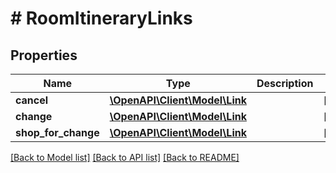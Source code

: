 # # RoomItineraryLinks

## Properties

Name | Type | Description | Notes
------------ | ------------- | ------------- | -------------
**cancel** | [**\OpenAPI\Client\Model\Link**](Link.md) |  | [optional]
**change** | [**\OpenAPI\Client\Model\Link**](Link.md) |  | [optional]
**shop_for_change** | [**\OpenAPI\Client\Model\Link**](Link.md) |  | [optional]

[[Back to Model list]](../../README.md#models) [[Back to API list]](../../README.md#endpoints) [[Back to README]](../../README.md)

